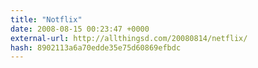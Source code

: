 ```yaml
---
title: "Notflix"
date: 2008-08-15 00:23:47 +0000
external-url: http://allthingsd.com/20080814/netflix/
hash: 8902113a6a70edde35e75d60869efbdc
---
```



